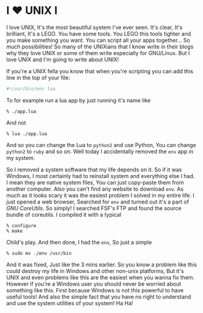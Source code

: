 # I ♥︎ UNIX I

I love UNIX, It's the most beautiful system I've ever seen. It's clear, It's brilliant, It's a LEGO. You have some tools. You LEGO this tools tighter and you make something you want. You can script all your apps together… So much possibilities! So many of the UNIXians that I know write in their blogs why they love UNIX or some of them write especially for GNU/Linux. But I love UNIX and I'm going to write about UNIX!

If you're a UNIX fella you know that when you're scripting you can add this line in the top of your file:

```Bash
#!/usr/bin/env lua
```

To for example run a lua app by just running it's name like

```
% ./app.lua
```

And not

```
% lua ./app.lua
```

And so you can change the Lua to `python2` and use Python, You can change `python2` to `ruby` and so on. Well today I accidentally removed the `env` app in my system.

So I removed a system software that my life depends on it. So if it was Windows, I most certainly had to reinstall system and everything else I had. I mean they are native system files, You can just copy-paste them from another computer. Also you can't find any website to download `env`. As much as it looks scary it was the easiest problem I solved in my entire life. I just opened a web browser, Searched for `env` and turned out it's a part of 	*GNU CoreUtils*. So simply! I searched FSF's FTP and found the source bundle of coreutils. I compiled it with a typical

```
% configure
% make
```

Child's play. And then done, I had the `env`, So just a simple

```
% sudo mv ./env /usr/bin
```

And it was fixed, Just like the 3 mins earlier. So you know a problem like this could destroy my life in Windows and other non-unix platforms, But it's UNIX and even problems like this are the easiest when you wanna fix them. However if you're a Windows user you should never be worried about something like this. First because Windows is not this powerful to have useful tools! And also the simple fact that you have no right to understand and use the system utilities of your system! Ha Ha!